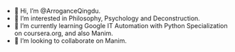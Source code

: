 - 👋 Hi, I’m @ArroganceQingdu.
- 👀 I’m interested in Philosophy, Psychology and Deconstruction.
- 🌱 I’m currently learning Google IT Automation with Python Specialization on coursera.org, and also Manim.
- 💞️ I’m looking to collaborate on Manim.

<!---
ArroganceQingdu/ArroganceQingdu is a ✨ special ✨ repository because its `README.md` (this file) appears on your GitHub profile.
You can click the Preview link to take a look at your changes.
--->
